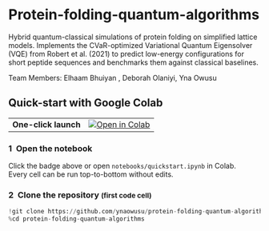 # Protein-folding-quantum-algorithms
Hybrid quantum-classical simulations of protein folding on simplified lattice models. Implements the CVaR-optimized Variational Quantum Eigensolver (VQE) from Robert et al. (2021) to predict low-energy configurations for short peptide sequences and benchmarks them against classical baselines.

Team Members: Elhaam Bhuiyan , Deborah Olaniyi, Yna Owusu

##  Quick-start with Google Colab

| | |
|---|---|
| **One-click launch** | [![Open in Colab](https://colab.research.google.com/assets/colab-badge.svg)](https://colab.research.google.com/github/ynaowusu/protein-folding-quantum-algorithms/blob/main/notebooks/quickstart.ipynb) |

### 1 Open the notebook
Click the badge above or open `notebooks/quickstart.ipynb` in Colab.  
Every cell can be run top-to-bottom without edits.

### 2 Clone the repository <small>(first code cell)</small>
```python
!git clone https://github.com/ynaowusu/protein-folding-quantum-algorithms.git
%cd protein-folding-quantum-algorithms



